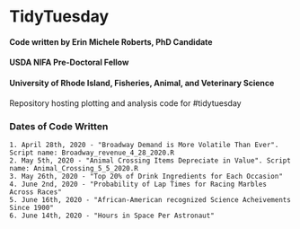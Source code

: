 # TidyTuesday
#### Code written by Erin Michele Roberts, PhD Candidate
#### USDA NIFA Pre-Doctoral Fellow
#### University of Rhode Island, Fisheries, Animal, and Veterinary Science

Repository hosting plotting and analysis code for #tidytuesday

### Dates of Code Written

	1. April 28th, 2020 - "Broadway Demand is More Volatile Than Ever". Script name: Broadway_revenue_4_28_2020.R
	2. May 5th, 2020 - "Animal Crossing Items Depreciate in Value". Script name: Animal_Crossing_5_5_2020.R
	3. May 26th, 2020 - "Top 20% of Drink Ingredients for Each Occasion"
	4. June 2nd, 2020 - "Probability of Lap Times for Racing Marbles Across Races"
	5. June 16th, 2020 - "African-American recognized Science Acheivements Since 1900"
	6. June 14th, 2020 - "Hours in Space Per Astronaut"

